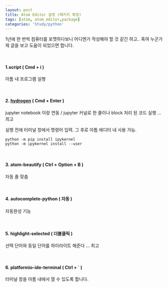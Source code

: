 ```yaml
---
layout: post
title: Atom Editor 설정 (패키지 확장)
tags: [atom, atom_editor,package]
categories: 'Study/python'
---
```


1년에 한 번씩 컴퓨터를 포맷하다보니 어디엔가 작성해야 할 것 같긴 하고.. 혹여 누군가 제 글을 보고 도움이 되었으면 합니다.

<br />

#### 1\.script ( Cmd + i )

 아톰 내 프로그램 실행

 <br/>

#### 2\. [hydrogen](https://atom.io/packages/Hydrogen) ( Cmd + Enter )

 jupyter notebook 이랑 연동 / jupyter 커널로 한 줄이나 block 처리 된 코드 실행 ...최고

실행 전에 터미널 창에서 명령어 입력. 그 후로 아톰 에디터 내 사용 가능.

```
python -m pip install ipykernel
python -m ipykernel install --user
```

 <br/>

#### 3\. atom-beautify ( Ctrl + Option + B )

자동 줄 맞춤

 <br/>

#### 4\. autocomplete-python ( 자동 )

 자동완성 기능

 <br/>

#### 5\. highlight-selected ( 더블클릭 )

 선택 단어와 동일 단어를 하이라이트 해준다 ... 최고

 <br/>

#### 6\. platformio-ide-terminal ( Ctrl + \` )

터미널 창을 아톰 내에서 열 수 있도록 합니다.
